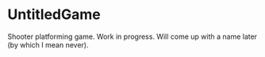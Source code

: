 # UntitledGame
Shooter platforming game. Work in progress. Will come up with a name later (by which I mean never).

